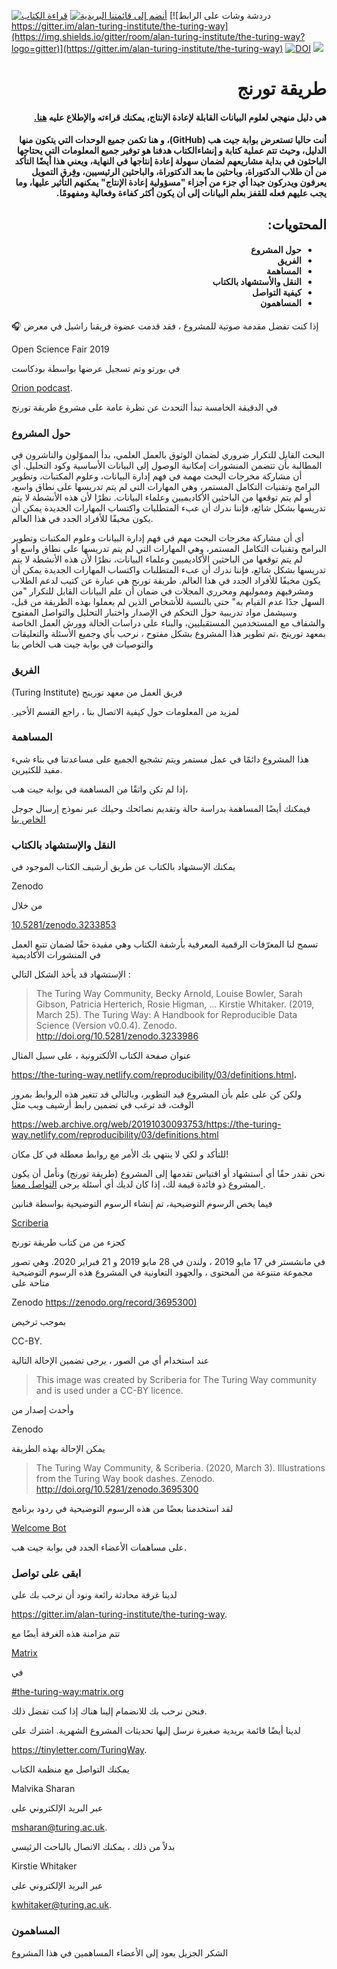 [![قراءة الكتاب](https://img.shields.io/badge/read-the%20book-blue.svg)](https://the-turing-way.netlify.com)
[![أنضم إلى قائمتنا البريدية](https://img.shields.io/badge/receive-our%20newsletter%20❤%EF%B8%8F-blueviolet.svg)](https://tinyletter.com/TuringWay)
[![دردشة وشات على الرابط https://gitter.im/alan-turing-institute/the-turing-way](https://img.shields.io/gitter/room/alan-turing-institute/the-turing-way?logo=gitter)](https://gitter.im/alan-turing-institute/the-turing-way)
[![DOI](https://zenodo.org/badge/DOI/10.5281/zenodo.3233853.svg)](https://doi.org/10.5281/zenodo.3233853)
[![](https://img.shields.io/static/v1?label=TuringWay&message=I%20want%20to%20contribute!&color=yellow&logo=data%3Aimage%2Fpng%3Bbase64%2CiVBORw0KGgoAAAANSUhEUgAAABAAAAAQCAYAAAAf8%2F9hAAACYklEQVQ4jXXTy09TQRTH8f5VPhI1xoVxYURNAFcmRleaGDdGXQlKAYkLUARNfICoScGKpTyE3t5bkKD2AUQepUXB0gcgLTalD9rema8LKRVrT3I2k%2Fl95kwyY6BMfQiFqHaoVDlUBoJBZJl9hn8XRsIhqh0abd55tnWdrBA8WfBSpakMhUqhXUCJhKl2aLR65%2FEtLeGc%2BYoy5aHf46bX7cThctK%2BAw2HQkVAW41wzqHRMjNNRteR%2BQzGjg5udZtQ47FiO50gdLZ1nVbvPNUOFSUSxnB4sJ%2F0TjCTTjHk%2BoJl%2BRtqPEaL6zMH79Rw0dyDVVURqRgyn0EkN8jkshwZGsBQodgQyQ2kyDPsce859drjdqLRKE0D%2FZhHR5F6DpHc2B3%2FjF3BcFqxARIpBXXmt9ii67vAYDhIr8fNx0UfE3OzzC0sIHIpxNYqSPEHqFBsiFQMkU3h8vs5%2FvABTeNje6BCj%2FxcwzLlIZHYROq5v4EoIr2JyCbJ57Kobjd3u7o41v4I68pyCfTGrhSvUKHYAJD5bcTWGjKbJJdO4A8E6JyexP4rWgK8Vkb2AjK7hcxnmZybxfF9kff%2BhZJQofvXwhg7O4vAfU2l79ME79xOrjY3c9ZYVzZs8nvZf6%2BRQCRCTgiODg1iCK6vc6WtjZM1tzlRW8sNa99%2Fx64fH%2BNAQz0un49nfh%2BVmspAcKX4lKWUbMbjXOg2cf3Vy%2BLIoRWqekxc7nhB6%2FQ0lZqKJRBAyjKfKZFIcKixgVPPn3LTamFfUyPne7qp1Oz0Bn4g5d7vVAIUamJ2FqPZzCW7gvlHabBQvwE2XnlAiFRrOwAAAABJRU5ErkJggg%3D%3D)](https://github.com/alan-turing-institute/the-turing-way/blob/master/CONTRIBUTING.md)

# <div dir="rtl">طريقة تورنج</div>

#### <div dir="rtl">هي دليل منهجي لعلوم البيانات القابلة لإعادة الإنتاج، يمكنك قراءته والإطلاع عليه <a href="https://the-turing-way.netlify.com">هنا.</a></div>
#### <div dir="rtl">  أنت حاليا تستعرض بوابة جيت هب (GitHub)، و هنا تكمن جميع الوحدات التي يتكون منها الدليل، وحيث تتم عملية كتابة و إنشاءالكتاب هدفنا هو توفير جميع المعلومات التي يحتاجها الباحثون في بداية مشاريعهم لضمان سهولة إعادة إنتاجها في النهاية، ويعني هذا أيضًا التأكد من أن طلاب الدكتوراة، وباحثين ما بعد الدكتوراة، والباحثين الرئيسيين، وفِرق التمويل يعرفون ويدركون جيدا أي جزء من أجزاء  "مسؤولية إعادة الإنتاج" يمكنهم التأثير عليها، وما يجب عليهم فعله للقفز بعلم البيانات إلى أن يكون أكثر كفاءة وفعالية ومفهومًا.
</div>

## <div dir="rtl"> المحتويات:</div>
#### <div dir="rtl"><ul><li>حول المشروع</li><li>الفريق</li><li>المساهمة</li><li>النقل والأستشهاد بالكتاب</li><li>كيفية التواصل </li><li>المساهمون</li></ul></div>


🎧 إذا كنت تفضل مقدمة صوتية للمشروع ،
 فقد قدمت عضوة فريقنا راشيل في معرض

Open Science Fair 2019

 في بورتو
وتم تسجيل عرضها بواسطة بودكاست

[Orion podcast](https://orionopenscience.podbean.com/e/the-fair-is-in-town-figshare-the-turing-way-and-open-science-quest-at-the-osfair2019/).

في الدقيقة الخامسة 
تبدأ التحدث عن نظرة عامة على
مشروع طريقة تورنج

### حول المشروع
البحث القابل للتكرار ضروري لضمان الوثوق بالعمل العلمي، بدأ المموّلون والناشرون في المطالبة بأن تتضمن المنشورات إمكانية الوصول إلى البيانات الأساسية وكود التحليل. 
أي أن مشاركة مخرجات البحث مهمة في فهم إدارة البيانات، وعلوم المكتبات، وتطوير البرامج وتقنيات التكامل المستمر، وهي المهارات التي لم يتم تدريسها على نطاق واسع، أو لم يتم توقعها من الباحثين الأكاديميين وعلماء البيانات. نظرًا لأن هذه الأنشطة لا يتم تدريسها بشكل شائع، فإننا ندرك أن عبء المتطلبات واكتساب المهارات الجديدة يمكن أن يكون مخيفًا للأفراد الجدد في هذا العالم.

أي أن مشاركة مخرجات البحث مهم في فهم إدارة البيانات وعلوم المكتبات وتطوير البرامج وتقنيات التكامل المستمر، وهي المهارات التي لم يتم تدريسها على نطاق واسع أو لم يتم توقعها من الباحثين الأكاديميين وعلماء البيانات، نظرًا لأن هذه الأنشطة لا يتم تدريسها بشكل شائع، فإننا ندرك أن عبء المتطلبات واكتساب المهارات الجديدة يمكن أن يكون مخيفًا للأفراد الجدد في هذا العالم.
طريقة تورنج هي عبارة عن كتيب لدعم الطلاب ومشرفيهم ومموليهم ومحرري المجلات في ضمان أن علم البيانات القابل للتكرار "من السهل جدًا عدم القيام به" حتى بالنسبة للأشخاص الذين لم يعملوا بهذه الطريقة من قبل، وسيشمل مواد تدريبية حول التحكم في الإصدار واختبار التحليل والتواصل المفتوح والشفاف مع المستخدمين المستقبليين، والبناء على دراسات الحالة وورش العمل الخاصة بمعهد تورينج
،تم تطوير هذا المشروع بشكل مفتوح ، نرحب بأي وجميع الأسئلة والتعليقات والتوصيات في بوابة جيت هب
الخاص بنا

### الفريق

(Turing Institute)
فريق العمل من معهد تورينج

.لمزيد من المعلومات حول كيفية الاتصال بنا ، راجع القسم الأخير 

### المساهمة

هذا المشروع دائمًا في عمل مستمر ويتم تشجيع الجميع على مساعدتنا في بناء شيء مفيد للكثيرين.

إذا لم تكن واثقًا من المساهمة في
بوابة جيت هب،

فيمكنك أيضًا المساهمة بدراسة حالة وتقديم نصائحك وحيلك عبر نموذج إرسال 
جوجل
[الخاص بنا
](
https://goo.gl/forms/akFqZEIy2kxAjfZW2)

### النقل والإستشهاد بالكتاب

يمكنك الإسشهاد بالكتاب عن طريق أرشيف الكتاب الموجود في

Zenodo

من خلال 

[10.5281/zenodo.3233853
](
https://doi.org/10.5281/)

تسمح لنا المعرّفات الرقمية المعرفية بأرشفة الكتاب وهي مفيدة حقًا لضمان تتبع العمل في المنشورات الأكاديمية

الإستشهاد قد يأخذ الشكل التالي :
> The Turing Way Community, Becky Arnold, Louise Bowler, Sarah Gibson, Patricia Herterich, Rosie Higman, … Kirstie Whitaker. (2019, March 25). The Turing Way: A Handbook for Reproducible Data Science (Version v0.0.4). Zenodo. <http://doi.org/10.5281/zenodo.3233986>

عنوان
صفحة الكتاب الألكترونية ، على سبيل المثال

<https://the-turing-way.netlify.com/reproducibility/03/definitions.html>،

ولكن كن على علم بأن المشروع قيد التطوير، وبالتالي قد تتغير هذه الروابط بمرور الوقت، قد ترغب في تضمين رابط أرشيف ويب مثل

 https://web.archive.org/web/20191030093753/https://the-turing-way.netlify.com/reproducibility/03/definitions.html

للتأكد و لكي لا ينتهي بك الأمر مع روابط معطلة في كل مكان!

نحن نقدر حقًا أي أستشهاد أو اقتباس تقدمها إلى المشروع
(طريقة تورنج)
ونأمل أن يكون المشروع ذو فائدة قيمة لك، إذا كان لديك أي أسئلة يرجى
[التواصل معنا
](
##get-in-touch).

فيما يخص الرسوم التوضيحية، 
تم إنشاء الرسوم التوضيحية
 بواسطة فنانين

[
Scriberia
](
https://www.scriberia.co.uk/)

كجزء من من كتاب طريقة تورنج

في مانشستر في 17 مايو 2019 ، ولندن في 28 مايو 2019 و 21 فبراير 2020. وهي تصور مجموعة متنوعة من المحتوى ، والجهود التعاونية في المشروع
 هذه الرسوم التوضيحية متاحة على
 
 Zenodo
[https://zenodo.org/record/3695300)](https://zenodo.org/record/3695300)

بموجب ترخيص

CC-BY.

عند استخدام أي من الصور ، يرجى تضمين الإحالة التالية
> This image was created by Scriberia for The Turing Way community and is used under a CC-BY licence.

وأحدث إصدار من

Zenodo

يمكن الإحالة بهذه الطريقة
> The Turing Way Community, & Scriberia. (2020, March 3). Illustrations from the Turing Way book dashes. Zenodo. http://doi.org/10.5281/zenodo.3695300


لقد استخدمنا بعضًا من هذه الرسوم التوضيحية في ردود برنامج

[Welcome Bot](https://github.com/apps/welcome)

على مساهمات الأعضاء الجدد في بوابة جيت هب.

### ابقى على تواصل
لدينا غرفة محادثة رائعة ونود أن نرحب بك على
 
 https://gitter.im/alan-turing-institute/the-turing-way.
 
تتم مزامنة هذه الغرفة أيضًا مع

[Matrix](https://matrix.org)

في

[#the-turing-way:matrix.org](https://riot.im/app/#/room/#the-turing-way:matrix.org)

فنحن نرحب بك للانضمام إلينا هناك إذا كنت تفضل ذلك.

لدينا أيضًا قائمة بريدية صغيرة نرسل إليها تحديثات المشروع الشهرية. اشترك على

https://tinyletter.com/TuringWay.

يمكنك التواصل مع منظمة الكتاب 

Malvika Sharan

عبر البريد الإلكتروني على

msharan@turing.ac.uk.

بدلاً من ذلك ، يمكنك الاتصال بالباحث الرئيسي

Kirstie Whitaker

عبر البريد الإلكتروني على

kwhitaker@turing.ac.uk.

### المساهمون

الشكر الجزيل يعود إلى الأعضاء المساهمين في هذا المشروع

